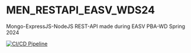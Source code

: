 # MEN_RESTAPI_EASV_WDS24
Mongo-ExpressJS-NodeJS REST-API made during EASV PBA-WD Spring 2024

[![CI/CD Pipeline](https://github.com/sspangsberg/MEN-RESTAPI-WDS24/actions/workflows/main.yaml/badge.svg)](https://github.com/sspangsberg/MEN-RESTAPI-WDS24/actions/workflows/main.yaml)
